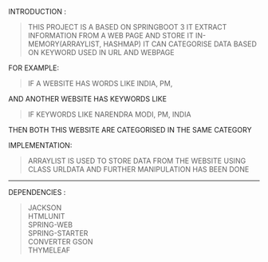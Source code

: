 INTRODUCTION : 
>THIS PROJECT IS A BASED ON SPRINGBOOT 3 
IT EXTRACT INFORMATION FROM A WEB PAGE AND STORE IT IN-MEMORY(ARRAYLIST, HASHMAP) IT CAN CATEGORISE DATA BASED ON KEYWORD USED IN URL AND WEBPAGE
 
FOR EXAMPLE:

>IF A WEBSITE HAS WORDS LIKE INDIA, PM,

AND ANOTHER WEBSITE HAS KEYWORDS LIKE

>IF KEYWORDS LIKE NARENDRA MODI, PM, INDIA

THEN BOTH THIS WEBSITE ARE CATEGORISED IN THE SAME CATEGORY

IMPLEMENTATION:

>ARRAYLIST IS USED TO STORE DATA FROM THE WEBSITE USING CLASS URLDATA AND FURTHER MANIPULATION HAS BEEN DONE

<HR>

DEPENDENCIES :<BR>
>JACKSON<BR>
>HTMLUNIT<BR>
>SPRING-WEB<BR>
>SPRING-STARTER<BR>
>CONVERTER GSON<BR>
>THYMELEAF<BR>